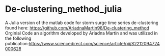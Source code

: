 # De-clustering_method_julia
A Julia version of the matlab code for storm surge time series de-clustering found here: https://github.com/AriadnaMartin98/De-clustering_method <br>
Orginial Code an algorithm developed by Ariadna Martin and was utilized in the following publication:https://www.sciencedirect.com/science/article/pii/S2212094724000628
